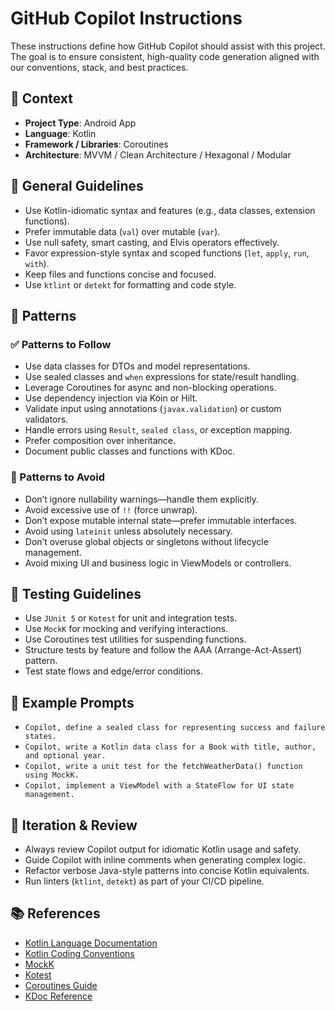 # GitHub Copilot Instructions

These instructions define how GitHub Copilot should assist with this project. The goal is to ensure consistent, high-quality code generation aligned with our conventions, stack, and best practices.

## 🧠 Context

- **Project Type**: Android App
- **Language**: Kotlin
- **Framework / Libraries**: Coroutines
- **Architecture**: MVVM / Clean Architecture / Hexagonal / Modular

## 🔧 General Guidelines

- Use Kotlin-idiomatic syntax and features (e.g., data classes, extension functions).
- Prefer immutable data (`val`) over mutable (`var`).
- Use null safety, smart casting, and Elvis operators effectively.
- Favor expression-style syntax and scoped functions (`let`, `apply`, `run`, `with`).
- Keep files and functions concise and focused.
- Use `ktlint` or `detekt` for formatting and code style.

## 🧶 Patterns

### ✅ Patterns to Follow

- Use data classes for DTOs and model representations.
- Use sealed classes and `when` expressions for state/result handling.
- Leverage Coroutines for async and non-blocking operations.
- Use dependency injection via Koin or Hilt.
- Validate input using annotations (`javax.validation`) or custom validators.
- Handle errors using `Result`, `sealed class`, or exception mapping.
- Prefer composition over inheritance.
- Document public classes and functions with KDoc.

### 🚫 Patterns to Avoid

- Don’t ignore nullability warnings—handle them explicitly.
- Avoid excessive use of `!!` (force unwrap).
- Don’t expose mutable internal state—prefer immutable interfaces.
- Avoid using `lateinit` unless absolutely necessary.
- Don’t overuse global objects or singletons without lifecycle management.
- Avoid mixing UI and business logic in ViewModels or controllers.

## 🧪 Testing Guidelines

- Use `JUnit 5` or `Kotest` for unit and integration tests.
- Use `MockK` for mocking and verifying interactions.
- Use Coroutines test utilities for suspending functions.
- Structure tests by feature and follow the AAA (Arrange-Act-Assert) pattern.
- Test state flows and edge/error conditions.

## 🧩 Example Prompts

- `Copilot, define a sealed class for representing success and failure states.`
- `Copilot, write a Kotlin data class for a Book with title, author, and optional year.`
- `Copilot, write a unit test for the fetchWeatherData() function using MockK.`
- `Copilot, implement a ViewModel with a StateFlow for UI state management.`

## 🔁 Iteration & Review

- Always review Copilot output for idiomatic Kotlin usage and safety.
- Guide Copilot with inline comments when generating complex logic.
- Refactor verbose Java-style patterns into concise Kotlin equivalents.
- Run linters (`ktlint`, `detekt`) as part of your CI/CD pipeline.

## 📚 References

- [Kotlin Language Documentation](https://kotlinlang.org/docs/home.html)
- [Kotlin Coding Conventions](https://kotlinlang.org/docs/coding-conventions.html)
- [MockK](https://mockk.io/)
- [Kotest](https://kotest.io/docs/)
- [Coroutines Guide](https://kotlinlang.org/docs/coroutines-guide.html)
- [KDoc Reference](https://kotlinlang.org/docs/kotlin-doc.html)
